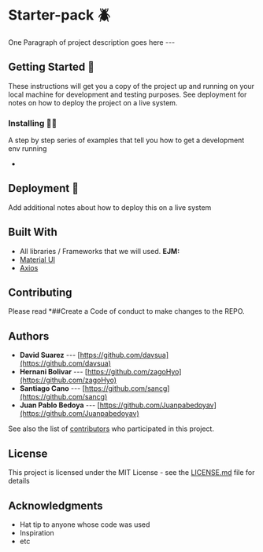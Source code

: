 # Starter-pack 🪲

One Paragraph of project description goes here ---

## Getting Started 🤔

These instructions will get you a copy of the project up and running on your local machine for development and testing purposes. See deployment for notes on how to deploy the project on a live system.

### Installing 🧑‍💻

A step by step series of examples that tell you how to get a development env running

-

## Deployment 🍃

Add additional notes about how to deploy this on a live system

## Built With

- All libraries / Frameworks that we will used.
  **EJM:**
- [Material UI](https://mui.com/material-ui/getting-started/usage/)
- [Axios](https://axios-http.com/docs/intro)

## Contributing

Please read \*##Create a Code of conduct to make changes to the REPO.

## Authors

- **David Suarez** --- [https://github.com/davsua](https://github.com/davsua)
- **Hernani Bolivar** --- [https://github.com/zagoHyo](https://github.com/zagoHyo)
- **Santiago Cano** --- [https://github.com/sancg](https://github.com/sancg)
- **Juan Pablo Bedoya** --- [https://github.com/Juanpabedoyav](https://github.com/Juanpabedoyav)

See also the list of [contributors](https://github.com/sancg/starter-pack/contributors) who participated in this project.

## License

This project is licensed under the MIT License - see the [LICENSE.md](LICENSE.md) file for details

## Acknowledgments

- Hat tip to anyone whose code was used
- Inspiration
- etc
